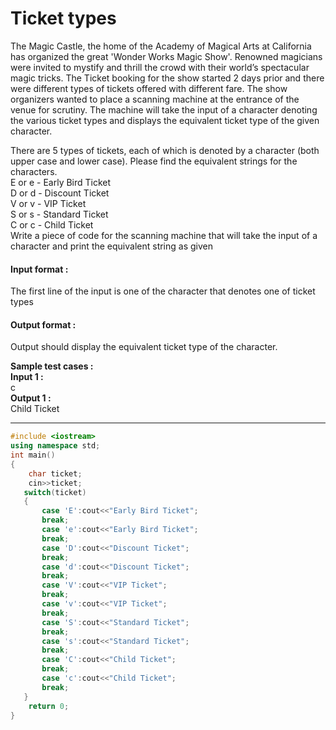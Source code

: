 # Ticket types
The Magic Castle, the home of the Academy of Magical Arts at California has organized the great 'Wonder Works Magic Show'. Renowned magicians were invited to mystify and thrill the crowd with their world’s spectacular magic tricks. The Ticket booking for the show started 2 days prior and there were different types of tickets offered with different fare. The show organizers wanted to place a scanning machine at the entrance of the venue for scrutiny. The machine will take the input of a character denoting the various ticket types and displays the equivalent ticket type of the given character.

There are 5 types of tickets, each of which is denoted by a character (both upper case and lower case). Please find the equivalent strings for the characters.
<br>
E or e - Early Bird Ticket
<br>
D or d - Discount Ticket
<br>
V or v - VIP Ticket
<br>
S or s - Standard Ticket
<br>
C or c - Child Ticket
<br>
Write a piece of code for the scanning machine that will take the input of a character and print the equivalent string as given
#### Input format :
The first line of the input is one of the character that denotes one of ticket types

#### Output format :
Output should display the equivalent ticket type of the character.

**Sample test cases :<br>
Input 1 :** <br>
c<br>
**Output 1 :** <br>
Child Ticket

---------------------------------------------------------------------------------------------------------------------------------------------------------------------
```cpp
#include <iostream>
using namespace std;
int main()
{
    char ticket;
    cin>>ticket;
   switch(ticket)
   {
       case 'E':cout<<"Early Bird Ticket";
       break;
       case 'e':cout<<"Early Bird Ticket";
       break;
       case 'D':cout<<"Discount Ticket";
       break;
       case 'd':cout<<"Discount Ticket";
       break;
       case 'V':cout<<"VIP Ticket";
       break;
       case 'v':cout<<"VIP Ticket";
       break;
       case 'S':cout<<"Standard Ticket";
       break;
       case 's':cout<<"Standard Ticket";
       break;
       case 'C':cout<<"Child Ticket";
       break;
       case 'c':cout<<"Child Ticket";
       break;
   }
    return 0;
}


```
